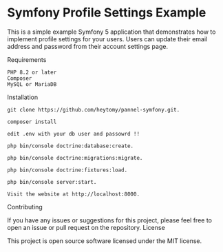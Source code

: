 # Symfony Profile Settings Example

This is a simple example Symfony 5 application that demonstrates how to implement profile settings for your users. Users can update their email address and password from their account settings page.

Requirements

    PHP 8.2 or later
    Composer
    MySQL or MariaDB

Installation

    git clone https://github.com/heytomy/pannel-symfony.git.
    
    composer install
    
    edit .env with your db user and passowrd !!
    
    php bin/console doctrine:database:create.
    
    php bin/console doctrine:migrations:migrate.
    
    php bin/console doctrine:fixtures:load.
    
    php bin/console server:start.
    
    Visit the website at http://localhost:8000.

Contributing

If you have any issues or suggestions for this project, please feel free to open an issue or pull request on the repository.
License

This project is open source software licensed under the MIT license.
